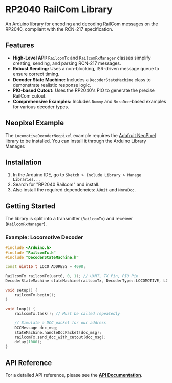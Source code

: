 # RP2040 RailCom Library

An Arduino library for encoding and decoding RailCom messages on the RP2040, compliant with the RCN-217 specification.

## Features

-   **High-Level API:** `RailcomTx` and `RailcomRxManager` classes simplify creating, sending, and parsing RCN-217 messages.
-   **Robust Sending:** Uses a non-blocking, ISR-driven message queue to ensure correct timing.
-   **Decoder State Machine:** Includes a `DecoderStateMachine` class to demonstrate realistic response logic.
-   **PIO-based Cutout:** Uses the RP2040's PIO to generate the precise RailCom cutout.
-   **Comprehensive Examples:** Includes `Dummy` and `NmraDcc`-based examples for various decoder types.

## Neopixel Example

The `LocomotiveDecoderNeopixel` example requires the [Adafruit NeoPixel](https://github.com/adafruit/Adafruit_NeoPixel) library to be installed. You can install it through the Arduino Library Manager.

## Installation
1.  In the Arduino IDE, go to `Sketch > Include Library > Manage Libraries...`
2.  Search for "RP2040 Railcom" and install.
3.  Also install the required dependencies: `AUnit` and `NmraDcc`.

## Getting Started

The library is split into a transmitter (`RailcomTx`) and receiver (`RailcomRxManager`).

### Example: Locomotive Decoder

```cpp
#include <Arduino.h>
#include "RailcomTx.h"
#include "DecoderStateMachine.h"

const uint16_t LOCO_ADDRESS = 4098;

RailcomTx railcomTx(uart0, 0, 1); // UART, TX Pin, PIO Pin
DecoderStateMachine stateMachine(railcomTx, DecoderType::LOCOMOTIVE, LOCO_ADDRESS);

void setup() {
    railcomTx.begin();
}

void loop() {
    railcomTx.task(); // Must be called repeatedly

    // Simulate a DCC packet for our address
    DCCMessage dcc_msg;
    stateMachine.handleDccPacket(dcc_msg);
    railcomTx.send_dcc_with_cutout(dcc_msg);
    delay(1000);
}
```

## API Reference
For a detailed API reference, please see the **[API Documentation](docs/API_Reference.md)**.
